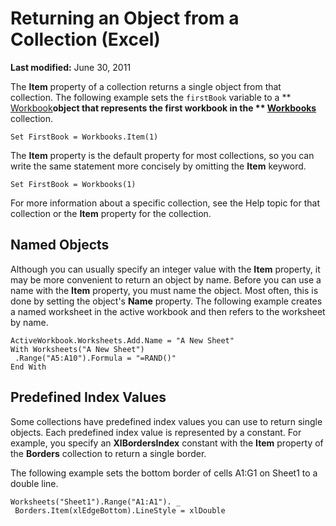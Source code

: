 
# Returning an Object from a Collection (Excel)

 **Last modified:** June 30, 2011

The  **Item** property of a collection returns a single object from that collection. The following example sets the `firstBook` variable to a ** [Workbook](8c00aa60-c974-eed3-0812-3c9625eb0d4c.md)**object that represents the first workbook in the  ** [Workbooks](f768da57-013a-e652-0f5d-60b03aa4240a.md)** collection.



```
Set FirstBook = Workbooks.Item(1)
```

The  **Item** property is the default property for most collections, so you can write the same statement more concisely by omitting the **Item** keyword.



```
Set FirstBook = Workbooks(1)
```

For more information about a specific collection, see the Help topic for that collection or the  **Item** property for the collection.

## Named Objects

Although you can usually specify an integer value with the  **Item** property, it may be more convenient to return an object by name. Before you can use a name with the **Item** property, you must name the object. Most often, this is done by setting the object's **Name** property. The following example creates a named worksheet in the active workbook and then refers to the worksheet by name.


```
ActiveWorkbook.Worksheets.Add.Name = "A New Sheet" 
With Worksheets("A New Sheet") 
 .Range("A5:A10").Formula = "=RAND()" 
End With
```


## Predefined Index Values

Some collections have predefined index values you can use to return single objects. Each predefined index value is represented by a constant. For example, you specify an  **XlBordersIndex** constant with the **Item** property of the **Borders** collection to return a single border.

The following example sets the bottom border of cells A1:G1 on Sheet1 to a double line.




```
Worksheets("Sheet1").Range("A1:A1"). _ 
 Borders.Item(xlEdgeBottom).LineStyle = xlDouble
```

